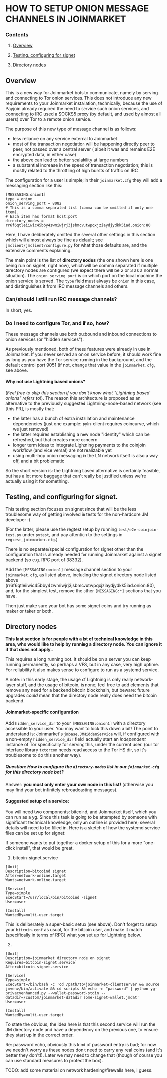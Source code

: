 # HOW TO SETUP ONION MESSAGE CHANNELS IN JOINMARKET

### Contents

1. [Overview](#overview)

2. [Testing, configuring for signet](#testing)

4. [Directory nodes](#directory)

<a name="overview" />

## Overview

This is a new way for Joinmarket bots to communicate, namely by serving and connecting to Tor onion services. This does not
introduce any new requirements to your Joinmarket installation, technically, because the use of Payjoin already required the need
to service such onion services, and connecting to IRC used a SOCKS5 proxy (by default, and used by almost all users) over Tor to
a remote onion service.

The purpose of this new type of message channel is as follows:

* less reliance on any service external to Joinmarket
* most of the transaction negotiation will be happening directly peer to peer, not passed over a central server (
albeit it was and remains E2E encrypted data, in either case)
* the above can lead to better scalability at large numbers
* a substantial increase in the speed of transaction negotiation; this is mostly related to the throttling of high bursts of traffic on IRC

The configuration for a user is simple; in their `joinmarket.cfg` they will add a messaging section like this:

```
[MESSAGING:onion1]
type = onion
onion_serving_port = 8082 
# This is a comma separated list (comma can be omitted if only one item).
# Each item has format host:port
directory_nodes = rr6f6qtleiiwic45bby4zwmiwjrj3jsbmcvutwpqxjziaydjydkk5iad.onion:80
```

Here, I have deliberately omitted the several other settings in this section which will almost always be fine as default;
see `jmclient/jmclient/configure.py` for what those defaults are, and the extensive comments explaining.

The main point is the list of **directory nodes** (the one shown here is one being run on signet, right now), which will
be comma separated if multiple directory nodes are configured (we expect there will be 2 or 3 as a normal situation).
The `onion_serving_port` is on which port on the local machine the onion service is served.
The `type` field must always be `onion` in this case, and distinguishes it from IRC message channels and others.

### Can/should I still run IRC message channels?

In short, yes.

### Do I need to configure Tor, and if so, how?

These message channels use both outbound and inbound connections to onion services (or "hidden services").

As previously mentioned, both of these features were already in use in Joinmarket. If you never served an
onion service before, it should work fine as long as you have the Tor service running in the background,
and the default control port 9051 (if not, change that value in the `joinmarket.cfg`, see above.

#### Why not use Lightning based onions?

(*Feel free to skip this section if you don't know what "Lightning based onions" refers to!*). The reason this architecture is
proposed as an alternative to the previously suggested Lightning-node-based network (see [this PR], is mostly that:

* the latter has a bunch of extra installation and maintenance dependencies (just one example: pyln-client requires coincurve, which we just
removed)
* the latter requires establishing a new node "identity" which can be refreshed, but that creates more concern
* longer term ideas to integrate Lightning payments to the coinjoin workflow (and vice versa!) are not realizable yet
* using multi-hop onion messaging in the LN network itself is also a way off, and a bit problematic

So the short version is: the Lightning based alternative is certainly feasible, but has a lot more baggage that can't really be justified
unless we're actually using it for something.


<a name="testing" />

## Testing, and configuring for signet.

This testing section focuses on signet since that will be the less troublesome way of getting involved in tests for
the non-hardcore JM developer :)

(For the latter, please use the regtest setup by running `test/e2e-coinjoin-test.py` under `pytest`,
and pay attention to the settings in `regtest_joinmarket.cfg`.)

There is no separate/special configuration for signet other than the configuration that is already needed for running
Joinmarket against a signet backend (so e.g. RPC port of 38332).

Add the `[MESSAGING:onion1]` message channel section to your `joinmarket.cfg`, as listed above, including the
signet directory node listed above (rr6f6qtleiiwic45bby4zwmiwjrj3jsbmcvutwpqxjziaydjydkk5iad.onion:80), and,
for the simplest test, remove the other `[MESSAGING:*]` sections that you have.

Then just make sure your bot has some signet coins and try running as maker or taker or both.

<a name="directory" />

## Directory nodes

**This last section is for people with a lot of technical knowledge in this area,
who would like to help by running a directory node. You can ignore it if that does not apply.**.

This requires a long running bot. It should be on a server you can keep running permanently, so perhaps a VPS,
but in any case, very high uptime. For reliability it also makes sense to configure to run as a systemd service.

A note: in this early stage, the usage of Lightning is only really network-layer stuff, and the usage of bitcoin, is none; feel free to add elements that remove any need for a backend bitcoin blockchain, but beware: future upgrades *could* mean that the directory node really does need the bitcoin backend.

#### Joinmarket-specific configuration

Add `hidden_service_dir` to your `[MESSAGING:onion1]` with a directory accessible to your user. You may want to lock this down
a bit!
The point to understand is: Joinmarket's `jmbase.JMHiddenService` will, if configured with a non-empty `hidden_service_dir`
field, actually start an *independent* instance of Tor specifically for serving this, under the current user.
(our tor interface library `txtorcon` needs read access to the Tor HS dir, so it's troublesome to do this another way).

##### Question: How to configure the `directory-nodes` list in our `joinmarket.cfg` for this directory node bot?

Answer: **you must only enter your own node in this list!** (otherwise you may find your bot infinitely rebroadcasting messages).


#### Suggested setup of a service:

You will need two components: bitcoind, and Joinmarket itself, which you can run as a yg.
Since this task is going to be attempted by someone with significant technical knowledge,
only an outline is provided here; several details will need to be filled in.
Here is a sketch of how the systemd service files can be set up for signet:

If someone wants to put together a docker setup of this for a more "one-click install", that would be great.

1. bitcoin-signet.service

```
[Unit]
Description=bitcoind signet
After=network-online.target
Wants=network-online.target

[Service]
Type=simple
ExecStart=/usr/local/bin/bitcoind -signet
User=user

[Install]
WantedBy=multi-user.target
```

This is deliberately a super-basic setup (see above). Don't forget to setup your `bitcoin.conf` as usual,
for the bitcoin user, and make it match (specifically in terms of RPC) what you set up for Lightning below.


2.

```
[Unit]
Description=joinmarket directory node on signet
Requires=bitcoin-signet.service
After=bitcoin-signet.service

[Service]
Type=simple
ExecStart=/bin/bash -c 'cd /path/to/joinmarket-clientserver && source jmvenv/bin/activate && cd scripts && echo -n "password" | python yg-privacyenhanced.py --wallet-password-stdin --datadir=/custom/joinmarket-datadir some-signet-wallet.jmdat'
User=user

[Install]
WantedBy=multi-user.target
```

To state the obvious, the idea here is that this second service will run the JM directory node and have a dependency on the previous one,
to ensure they start up in the correct order.

Re: password echo, obviously this kind of password entry is bad;
for now we needn't worry as these nodes don't need to carry any real coins (and it's better they don't!).
Later we may need to change that (though of course you can use standard measures to protect the box).

TODO: add some material on network hardening/firewalls here, I guess.
